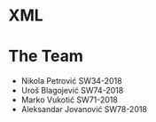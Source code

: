 # XML

# The Team
- Nikola Petrović SW34-2018
- Uroš Blagojević SW74-2018
- Marko Vukotić SW71-2018
- Aleksandar Jovanović SW78-2018
